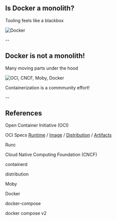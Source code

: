 ## Is Docker a monolith?
<!-- .slide: id="standards" data-transition="fade" -->

Tooling feels like a blackbox

![Docker](010_basics/00_docker/monolith.drawio.svg)

--

## Docker is not a monolith!
<!-- .slide: data-transition="fade" -->

Many moving parts under the hood

![OCI, CNCF, Moby, Docker](010_basics/00_docker/standards.drawio.svg)

Containerization is a commmunity effort!

--

## References

Open Container Initiative (OCI) [<i class="fas fa-globe" style="width: 1.5em; text-align: center;"></i>](https://opencontainers.org/) [<i class="fab fa-github" style="width: 1.5em; text-align: center;"></i>](https://github.com/opencontainers)

OCI Specs [Runtime](https://github.com/opencontainers/runtime-spec) / [Image](https://github.com/opencontainers/image-spec) / [Distribution](https://github.com/opencontainers/distribution-spec) / [Artifacts](https://github.com/opencontainers/artifacts)

Runc [<i class="fab fa-github" style="width: 1.5em; text-align: center;"></i>](https://github.com/opencontainers/runc)

Cloud Native Computing Foundation (CNCF) [<i class="fas fa-globe" style="width: 1.5em; text-align: center;"></i>](https://www.cncf.io/)

containerd [<i class="fas fa-globe" style="width: 1.5em; text-align: center;"></i>](https://containerd.io/) [<i class="fab fa-github" style="width: 1.5em; text-align: center;"></i>](https://github.com/containerd/containerd)

distribution [<i class="fab fa-github" style="width: 1.5em; text-align: center;"></i>](https://github.com/distribution/distribution)

Moby [<i class="fas fa-globe" style="width: 1.5em; text-align: center;"></i>](https://mobyproject.org/) [<i class="fab fa-github" style="width: 1.5em; text-align: center;"></i>](https://github.com/moby/moby)

Docker [<i class="fas fa-globe" style="width: 1.5em; text-align: center;"></i>](https://www.docker.com/) [<i class="fab fa-github" style="width: 1.5em; text-align: center;"></i>](https://github.com/docker)

docker-compose [<i class="fab fa-github" style="width: 1.5em; text-align: center;"></i>](https://github.com/docker/compose)

docker compose v2 [<i class="fab fa-github" style="width: 1.5em; text-align: center;"></i>](https://github.com/docker/compose-cli)
